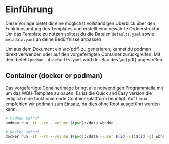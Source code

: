 # Einführung

Diese Vorlage bietet dir eine möglichst vollständigen Überblick über den Funktionsumfang des Templates und erstellt eine bewährte Ordnerstruktur. Um das Template zu nutzen solltest du die Dateien `defaults.yaml` sowie `metadata.yaml` an deine Bedürfnisse anpassen. 

Um aus dem Dokument ein \ac{pdf} zu generieren, kannst du podman direkt verwenden oder auf den vorgefertigten Container zurückgreifen. Mit dem befehl `podman -d defaults.yaml` wird der Bau des \ac{pdf} angestoßen.

## Container (docker or podman)

Das vorgefertigte Conainerimage bringt alle notwendigen Programmteile mit um das WBH-Template zu bauen. Es ist die Quick and Easy version die lediglich eine funktionierende Containerplattform benötigt. Auf Linux empfehlen wir podman zum Einsatz, da dies ohne Root ausgeführt werden kann.

```bash
# Podman aufruf
podman run -it --rm --volume $(pwd):/data wbhdoc

# Docker aufruf
docker run -it --rm --volume $(pwd):/data --user $(id -u):$(id -g) wbhdoc
```